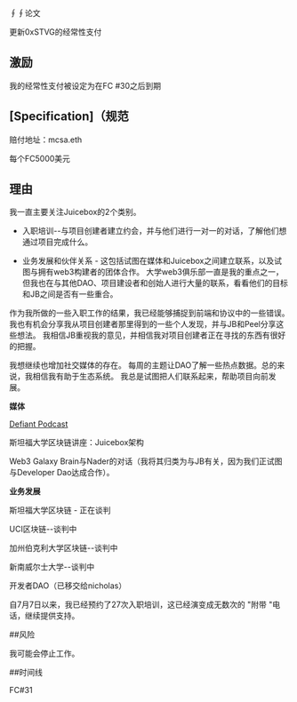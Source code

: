 
∮∮论文

更新0xSTVG的经常性支付

## 激励

我的经常性支付被设定为在FC #30之后到期

## [Specification]（规范

赔付地址：mcsa.eth

每个FC5000美元

## 理由

我一直主要关注Juicebox的2个类别。

- 入职培训--与项目创建者建立约会，并与他们进行一对一的对话，了解他们想通过项目完成什么。  

- 业务发展和伙伴关系 - 这包括试图在媒体和Juicebox之间建立联系，以及试图与拥有web3构建者的团体合作。  大学web3俱乐部一直是我的重点之一，但我也在与其他DAO、项目建设者和创始人进行大量的联系，看看他们的目标和JB之间是否有一些重合。  

作为我所做的一些入职工作的结果，我已经能够捕捉到前端和协议中的一些错误。  我也有机会分享我从项目创建者那里得到的一些个人发现，并与JB和Peel分享这些想法。  我相信JB重视我的意见，并相信我对项目创建者正在寻找的东西有很好的把握。  

我想继续也增加社交媒体的存在。  每周的主题让DAO了解一些热点数据。总的来说，我相信我有助于生态系统。  我总是试图把人们联系起来，帮助项目向前发展。  

**媒体**

[Defiant Podcast](https://www.youtube.com/watch?v=ObYlVZfO3sY)

斯坦福大学区块链讲座：Juicebox架构

Web3 Galaxy Brain与Nader的对话（我将其归类为与JB有关，因为我们正试图与Developer Dao达成合作）。

**业务发展**

斯坦福大学区块链 - 正在谈判

UCI区块链--谈判中

加州伯克利大学区块链--谈判中

新南威尔士大学--谈判中

开发者DAO（已移交给nicholas）

自7月7日以来，我已经预约了27次入职培训，这已经演变成无数次的 "附带 "电话，继续提供支持。

##风险

我可能会停止工作。  

##时间线

FC#31
